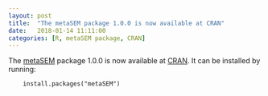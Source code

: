 ```yaml
---
layout: post
title:  "The metaSEM package 1.0.0 is now available at CRAN"
date:   2018-01-14 11:11:00
categories: [R, metaSEM package, CRAN]
---
```


The [metaSEM](https://github.com/mikewlcheung/metasem) package 1.0.0 is now available at [CRAN](http://cran.r-project.org/package=metaSEM). It can be installed by running:

        install.packages("metaSEM")
